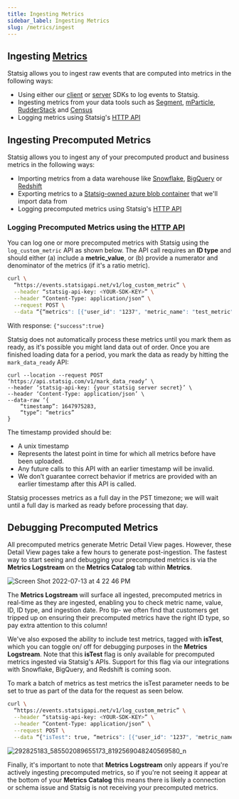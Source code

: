 ```yaml
---
title: Ingesting Metrics
sidebar_label: Ingesting Metrics
slug: /metrics/ingest
---
```

## Ingesting [Metrics](https://docs.statsig.com/metrics)

Statsig allows you to ingest raw events that are computed into metrics in the following ways:

- Using either our [client](https://docs.statsig.com/client/introduction) or [server](https://docs.statsig.com/server/introduction) SDKs to log events to Statsig.
- Ingesting metrics from your data tools such as [Segment](https://docs.statsig.com/integrations/data-connectors/segment), [mParticle](https://docs.statsig.com/integrations/data-connectors/mparticle), [RudderStack](https://docs.statsig.com/integrations/data-connectors/rudderstack) and [Census](https://docs.statsig.com/integrations/data-connectors/census)
-  Logging metrics using Statsig's [HTTP API](https://docs.statsig.com/http-api)

## Ingesting Precomputed Metrics

Statsig allows you to ingest any of your precomputed product and business metrics in the following ways:

- Importing metrics from a data warehouse like [Snowflake](https://docs.statsig.com/integrations/data-imports/snowflake), [BigQuery](https://docs.statsig.com/integrations/data-imports/bigquery) or [Redshift](https://docs.statsig.com/integrations/data-imports/redshift)
- Exporting metrics to a [Statsig-owned azure blob container](https://docs.statsig.com/integrations/data-imports/azure_upload) that we'll import data from
-  Logging precomputed metrics using Statsig's [HTTP API](https://docs.statsig.com/http-api)

### Logging Precomputed Metrics using the [HTTP API](https://docs.statsig.com/http-api)

You can log one or more precomputed metrics with Statsig using the `log_custom_metric` API as shown below. The API call requires an **ID type** and should either (a) include a **metric_value**, or (b) provide a numerator and denominator of the metrics (if it's a ratio metric).

```bash
curl \
  “https://events.statsigapi.net/v1/log_custom_metric” \
  --header “statsig-api-key: <YOUR-SDK-KEY>” \
  --header “Content-Type: application/json” \
  --request POST \
  --data “{“metrics": [{"user_id": "1237", "metric_name": "test_metric", "id_type": "user_id", "metric_value": 90}, {"user_id": "4568", "metric_name": "ratio", "id_type": "stable_id", "numerator": 3, "denominator": 15}]}”
```

With response:
`{"success":true}`

Statsig does not automatically process these metrics until you mark them as ready, as it's possible you might land data out of order. Once you are finished loading data for a period, you mark the data as ready by hitting the `mark_data_ready` API:

```
curl --location --request POST ‘https://api.statsig.com/v1/mark_data_ready’ \
--header ‘statsig-api-key: {your statsig server secret}’ \
--header ‘Content-Type: application/json’ \
--data-raw ‘{
    “timestamp”: 1647975283,
    “type”: “metrics”
}
```

The timestamp provided should be:

- A unix timestamp
- Represents the latest point in time for which all metrics before have been uploaded.
- Any future calls to this API with an earlier timestamp will be invalid.
- We don’t guarantee correct behavior if metrics are provided with an earlier timestamp after this API is called.

Statsig processes metrics as a full day in the PST timezone; we will wait until a full day is marked as ready before processing that day.

## Debugging Precomputed Metrics 

All precomputed metrics generate Metric Detail View pages. However, these Detail View pages take a few hours to generate post-ingestion. The fastest way to start seeing and debugging your precomputed metrics is via the **Metrics Logstream** on the **Metrics Catalog** tab within **Metrics**. 

![Screen Shot 2022-07-13 at 4 22 46 PM](https://user-images.githubusercontent.com/101903926/178854882-730ef0d5-8eb2-4344-88ab-33111301e712.png)

The **Metrics Logstream** will surface all ingested, precomputed metrics in real-time as they are ingested, enabling you to check metric name, value, ID, ID type, and ingestion date. Pro tip- we often find that customers get tripped up on ensuring their precomputed metrics have the right ID type, so pay extra attention to this column! 

We've also exposed the ability to include test metrics, tagged with **isTest**, which you can toggle on/ off for debugging purposes in the **Metrics Logstream**. Note that this **isTest** flag is only available for precomputed metrics ingested via Statsig's APIs. Support for this flag via our integrations with Snowflake, BigQuery, and Redshift is coming soon.

To mark a batch of metrics as test metrics the isTest parameter needs to be set to true as part of the data for the request as seen below.

```bash
curl \
  “https://events.statsigapi.net/v1/log_custom_metric” \
  --header “statsig-api-key: <YOUR-SDK-KEY>” \
  --header “Content-Type: application/json” \
  --request POST \
  --data “{"isTest": true, “metrics": [{"user_id": "1237", "metric_name": "test_metric", "id_type": "user_id", "metric_value": 90}, {"user_id": "4568", "metric_name": "ratio", "id_type": "stable_id", "numerator": 3, "denominator": 15}]}”
```

![292825183_585502089655173_8192569048240569580_n](https://user-images.githubusercontent.com/101903926/179048336-ebdde45b-17e7-47ad-bb81-01f8f032b978.png)

Finally, it's important to note that **Metrics Logstream** only appears if you're actively ingesting precomputed metrics, so if you're not seeing it appear at the bottom of your **Metrics Catalog** this means there is likely a connection or schema issue and Statsig is not receiving your precomputed metrics. 
